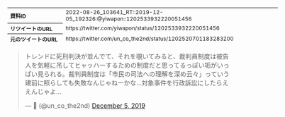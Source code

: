 <table style="font-size: 9pt; width: 610px; margin-bottom: 20px; height: 80px;">
<tbody>
    <tr>
        <th align=left>資料ID</th>
        <td align=left>2022-08-26_103641_RT::2019-12-05_192326:@yiwapon::1202533932220051456</td>
    </tr>
    <tr>
        <th align=left>リツイートのURL</th>
        <td align=left>https://twitter.com/yiwapon/status/1202533932220051456</td>
    </tr>
    <tr>
        <th align=left>元のツイートのURL</th>
        <td align=left>https://twitter.com/un_co_the2nd/status/1202520701183283200</td>
    </tr>
    <tr>
        <th align=left>リツイートしたアカウント</th>
        <td align=left>@yiwapon</td>
    </tr>
    <tr>
        <th align=left>元のツイートのアカウント</th>
        <td align=left>@un_co_the2nd</td>
    </tr>
    <tr>
        <th align=left>リツイートしたユーザ名</th>
        <td align=left>いわぽん</td>
    </tr>
    <tr>
        <th align=left>元のツイートのユーザ名</th>
        <td align=left>🍦</td>
    </tr>
    <tr>
        <th align=left>ツイートの記録日時</th>
        <td align=left>2022-08-26_103641_</td>
    </tr>
</tbody>
</table>
<blockquote class="twitter-tweet" data-width="450"  data-lang="ja"><p lang="ja" dir="ltr">トレンドに死刑判決が並んでて、それを覗いてみると、裁判員制度は被告人を気軽に吊してヒャッハーするための制度だと思ってるっぽい垢がいっぱい見られる。裁判員制度は「市民の司法への理解を深め云々」っていう建前に照らしても失敗なんじゃねーかな…対象事件を行政訴訟にしたらええんじゃよ…</p>&mdash; 🍦 (@un_co_the2nd) <a href="https://twitter.com/un_co_the2nd/status/1202520701183283200?ref_src=twsrc%5Etfw">December 5, 2019</a></blockquote>
<script async src="https://platform.twitter.com/widgets.js" charset="utf-8"></script>


